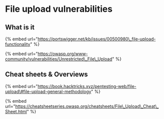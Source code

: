 # File upload vulnerabilities

## What is it <a id="what-is-it"></a>

{% embed url="https://portswigger.net/kb/issues/00500980\_file-upload-functionality" %}

{% embed url="https://owasp.org/www-community/vulnerabilities/Unrestricted\_File\_Upload" %}

## Cheat sheets & Overviews

{% embed url="https://book.hacktricks.xyz/pentesting-web/file-upload\#file-upload-general-methodology" %}

{% embed url="https://cheatsheetseries.owasp.org/cheatsheets/File\_Upload\_Cheat\_Sheet.html" %}





